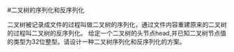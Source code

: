 #二叉树的序列化和反序列化

二叉树被记录成文件的过程叫做二叉树的序列化，通过文件内容重建原来的二叉树的过程叫二叉树的反序列化。
给定一个二叉树的头节点head,并已知二叉树节点值的类型为32位整型。请设计一种二叉树序列化和反序列化的方案。

